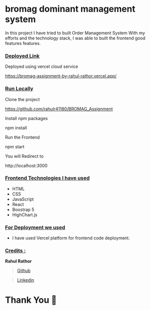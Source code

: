 # bromag dominant management system  &nbsp;   &nbsp;   &nbsp;   &nbsp;   &nbsp; &nbsp;   &nbsp;   &nbsp;   &nbsp;   &nbsp; &nbsp;   &nbsp;   &nbsp;   &nbsp;   &nbsp; &nbsp;   &nbsp;   &nbsp;   &nbsp;   &nbsp;  &nbsp;   &nbsp;    &nbsp;   &nbsp;   &nbsp;   &nbsp;

In this project I have tried to built Order Management System
With my efforts and the technology stack, I was able to built the frontend good features features.

<div style='page-break-after: always'></div>

### <u>Deployed Link</u>

Deployed using vercel cloud service 

<a href="https://bromag-assignment-by-rahul-rathor.vercel.app/">https://bromag-assignment-by-rahul-rathor.vercel.app/</a>

### <u>Run Locally</u>

Clone the project

<a href="https://github.com/rahulr41180/BROMAG_Assignment">https://github.com/rahulr41180/BROMAG_Assignment</a>

Install npm packages

npm install

Run the Frontend

npm start

You will Redirect to

http://localhost:3000

<div style='page-break-after: always'></div>

### <u>Frontend Technologies I have used</u>

- HTML
- CSS
- JavaScript
- React
- Boostrap 5
- HighChart.js

### <u>For Deployment we used</u>

- I have used Vercel platform for frontend code deployment.

<div style='page-break-after: always'></div>

<div style='page-break-after: always'></div>

### <u>Credits :</u>

<b>Rahul Rathor</b>

> <a href="https://github.com/rahulr41180" target="_blank">Github</a>

> <a href="https://www.linkedin.com/in/rahul--rathor/" target="_blank">Linkedin</a>

# Thank You :sparkling_heart:
